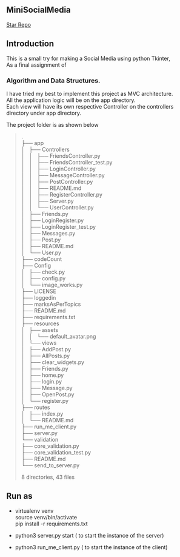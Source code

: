 ## MiniSocialMedia
[Star Repo]


## Introduction
This is a small try for making a Social Media using python Tkinter,  
As a final assignment of 

### Algorithm and Data Structures.


I have tried my best to implement this project as MVC architecture.\
All the application logic will be on the app directory.\
Each view will have its own respective Controller on the controllers\
directory under app directory.

The project folder is as shown below

> .  
> ├── app  
> │   ├── Controllers  
> │   │   ├── FriendsController.py  
> │   │   ├── FriendsController_test.py  
> │   │   ├── LoginController.py  
> │   │   ├── MessageController.py  
> │   │   ├── PostController.py  
> │   │   ├── README.md  
> │   │   ├── RegisterController.py  
> │   │   ├── Server.py  
> │   │   └── UserController.py  
> │   ├── Friends.py  
> │   ├── LoginRegister.py  
> │   ├── LoginRegister_test.py  
> │   ├── Messages.py  
> │   ├── Post.py  
> │   ├── README.md  
> │   └── User.py  
> ├── codeCount  
> ├── Config  
> │   ├── check.py  
> │   ├── config.py  
> │   └── image_works.py  
> ├── LICENSE  
> ├── loggedin  
> ├── marksAsPerTopics  
> ├── README.md  
> ├── requirements.txt  
> ├── resources  
> │   ├── assets  
> │   │   └── default_avatar.png  
> │   └── views  
> │       ├── AddPost.py  
> │       ├── AllPosts.py  
> │       ├── clear_widgets.py  
> │       ├── Friends.py  
> │       ├── home.py  
> │       ├── login.py  
> │       ├── Message.py  
> │       ├── OpenPost.py  
> │       └── register.py  
> ├── routes  
> │   ├── index.py  
> │   └── README.md  
> ├── run_me_client.py  
> ├── server.py  
> └── validation  
>     ├── core_validation.py  
>     ├── core_validation_test.py  
>     ├── README.md  
>     └── send_to_server.py  
>  
> 8 directories, 43 files  

## Run as

- virtualenv venv \
  source venv/bin/activate \
  pip install -r requirements.txt

- python3 server.py start ( to start the instance of the server)

- python3 run_me_client.py ( to start the instance of the client)



[Star Repo]: https://github.com/leodahal4/MiniSocialMedia

